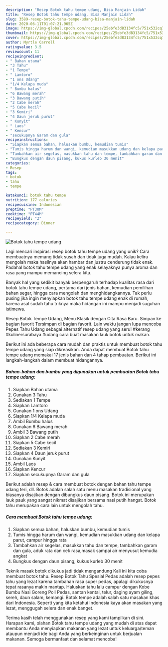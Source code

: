 ```yaml
---
description: "Resep Botok tahu tempe udang, Bisa Manjain Lidah"
title: "Resep Botok tahu tempe udang, Bisa Manjain Lidah"
slug: 3589-resep-botok-tahu-tempe-udang-bisa-manjain-lidah
date: 2020-06-11T01:07:21.965Z
image: https://img-global.cpcdn.com/recipes/25ebfe3d83134fc5/751x532cq70/botok-tahu-tempe-udang-foto-resep-utama.jpg
thumbnail: https://img-global.cpcdn.com/recipes/25ebfe3d83134fc5/751x532cq70/botok-tahu-tempe-udang-foto-resep-utama.jpg
cover: https://img-global.cpcdn.com/recipes/25ebfe3d83134fc5/751x532cq70/botok-tahu-tempe-udang-foto-resep-utama.jpg
author: Myrtle Carroll
ratingvalue: 3.5
reviewcount: 11
recipeingredient:
- " Bahan utama"
- "3 Tahu"
- "1 Tempe"
- " Lamtoro"
- "1 ons Udang"
- "1/4 Kelapa muda"
- " Bumbu halus"
- "6 Bawang merah"
- "3 Bawang putih"
- "2 Cabe merah"
- "5 Cabe kecil"
- "3 Kemiri"
- "4 Daun jeruk purut"
- " Kunyit"
- " Laos"
- " Kencur"
- "secukupnya Garam dan gula"
recipeinstructions:
- "Siapkan semua bahan, haluskan bumbu, kemudian tumis"
- "Tumis hingga harum dan wangi, kemudian masukkan udang dan kelapa parut, campur hingga rata"
- "Tambahkan air segelas, masukkan tahu dan tempe, tambahkan garam dan gula, aduk rata dan cek rasa,masak sampai air menyusut kemudia angkat"
- "Bungkus dengan daun pisang, kukus kurleb 30 menit"
categories:
- Resep
tags:
- botok
- tahu
- tempe

katakunci: botok tahu tempe 
nutrition: 177 calories
recipecuisine: Indonesian
preptime: "PT30M"
cooktime: "PT44M"
recipeyield: "2"
recipecategory: Dinner

---
```



![Botok tahu tempe udang](https://img-global.cpcdn.com/recipes/25ebfe3d83134fc5/751x532cq70/botok-tahu-tempe-udang-foto-resep-utama.jpg)

Lagi mencari inspirasi resep botok tahu tempe udang yang unik? Cara membuatnya memang tidak susah dan tidak juga mudah. Kalau keliru mengolah maka hasilnya akan hambar dan justru cenderung tidak enak. Padahal botok tahu tempe udang yang enak selayaknya punya aroma dan rasa yang mampu memancing selera kita.

Banyak hal yang sedikit banyak berpengaruh terhadap kualitas rasa dari botok tahu tempe udang, pertama dari jenis bahan, kemudian pemilihan bahan segar, hingga cara mengolah dan menghidangkannya. Tak perlu pusing jika ingin menyiapkan botok tahu tempe udang enak di rumah, karena asal sudah tahu triknya maka hidangan ini mampu menjadi suguhan istimewa.

Resep Botok Tempe Udang, Menu Klasik dengan Cita Rasa Baru. Simpan ke bagian favorit Tersimpan di bagian favorit. Lain waktu jangan lupa mencoba Pepes Tahu Udang sebagai alternatif resep udang yang seru! #kerang #kulinersurabaya #udang cara buat masakan lauk botok untuk makan.


Berikut ini ada beberapa cara mudah dan praktis untuk membuat botok tahu tempe udang yang siap dikreasikan. Anda dapat membuat Botok tahu tempe udang memakai 17 jenis bahan dan 4 tahap pembuatan. Berikut ini langkah-langkah dalam membuat hidangannya.

<!--inarticleads1-->

##### Bahan-bahan dan bumbu yang digunakan untuk pembuatan Botok tahu tempe udang:

1. Siapkan  Bahan utama
1. Gunakan 3 Tahu
1. Sediakan 1 Tempe
1. Siapkan  Lamtoro
1. Gunakan 1 ons Udang
1. Siapkan 1/4 Kelapa muda
1. Ambil  Bumbu halus
1. Gunakan 6 Bawang merah
1. Ambil 3 Bawang putih
1. Siapkan 2 Cabe merah
1. Siapkan 5 Cabe kecil
1. Sediakan 3 Kemiri
1. Siapkan 4 Daun jeruk purut
1. Gunakan  Kunyit
1. Ambil  Laos
1. Siapkan  Kencur
1. Siapkan secukupnya Garam dan gula


Berikut adalah resep &amp; cara membuat botok dengan bahan tahu tempe udang teri, dll. Botok adalah salah satu menu masakan tradisional yang biasanya disajikan dengan dibungkus daun pisang. Botok ini merupakan lauk pauk yang sangat nikmat disajikan bersama nasi putih hangat. Botok tahu merupakan cara lain untuk mengolah tahu. 

<!--inarticleads2-->

##### Cara membuat Botok tahu tempe udang:

1. Siapkan semua bahan, haluskan bumbu, kemudian tumis
1. Tumis hingga harum dan wangi, kemudian masukkan udang dan kelapa parut, campur hingga rata
1. Tambahkan air segelas, masukkan tahu dan tempe, tambahkan garam dan gula, aduk rata dan cek rasa,masak sampai air menyusut kemudia angkat
1. Bungkus dengan daun pisang, kukus kurleb 30 menit


Teknik masak botok dikukus jadi tidak mengandung Kali ini kita coba membuat botok tahu. Resep Botok Tahu Spesial Pedas adalah resep pepes tahu yang lezat karena tambahan rasa super pedas, apalagi dikukusnya tepat rasanya makin mantap. Haluskan tahu lalu campur dengan Kobe Bumbu Nasi Goreng Poll Pedas, santan kental, telur, daging ayam giling, sereh, daun salam, kemangi. Botok tempe adalah salah satu masakan khas dari Indonesia. Seperti yang kita ketahui Indonesia kaya akan masakan yang lezat, menggugah selera dan enak banget. 

Terima kasih telah menggunakan resep yang kami tampilkan di sini. Harapan kami, olahan Botok tahu tempe udang yang mudah di atas dapat membantu Anda menyiapkan makanan yang lezat untuk keluarga/teman ataupun menjadi ide bagi Anda yang berkeinginan untuk berjualan makanan. Semoga bermanfaat dan selamat mencoba!
